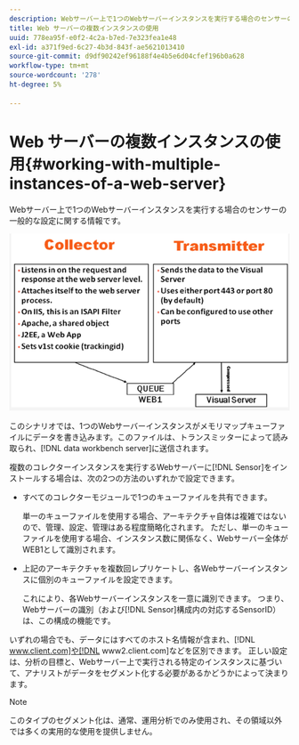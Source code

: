 ```yaml
---
description: Webサーバー上で1つのWebサーバーインスタンスを実行する場合のセンサーの一般的な設定に関する情報です。
title: Web サーバーの複数インスタンスの使用
uuid: 778ea95f-e0f2-4c2a-b7ed-7e323fea1e48
exl-id: a371f9ed-6c27-4b3d-843f-ae5621013410
source-git-commit: d9df90242ef96188f4e4b5e6d04cfef196b0a628
workflow-type: tm+mt
source-wordcount: '278'
ht-degree: 5%

---
```


# Web サーバーの複数インスタンスの使用{#working-with-multiple-instances-of-a-web-server}

Webサーバー上で1つのWebサーバーインスタンスを実行する場合のセンサーの一般的な設定に関する情報です。

![](assets/web_inst.png)

このシナリオでは、1つのWebサーバーインスタンスがメモリマップキューファイルにデータを書き込みます。このファイルは、トランスミッターによって読み取られ、[!DNL data workbench server]に送信されます。

複数のコレクターインスタンスを実行するWebサーバーに[!DNL Sensor]をインストールする場合は、次の2つの方法のいずれかで設定できます。

* すべてのコレクターモジュールで1つのキューファイルを共有できます。

   単一のキューファイルを使用する場合、アーキテクチャ自体は複雑ではないので、管理、設定、管理はある程度簡略化されます。 ただし、単一のキューファイルを使用する場合、インスタンス数に関係なく、Webサーバー全体がWEB1として識別されます。

* 上記のアーキテクチャを複数回レプリケートし、各Webサーバーインスタンスに個別のキューファイルを設定できます。

   これにより、各Webサーバーインスタンスを一意に識別できます。 つまり、Webサーバーの識別（および[!DNL Sensor]構成内の対応するSensorID）は、この構成の機能です。

いずれの場合でも、データにはすべてのホスト名情報が含まれ、[!DNL www.client.com]や[!DNL www2.client.com]などを区別できます。 正しい設定は、分析の目標と、Webサーバー上で実行される特定のインスタンスに基づいて、アナリストがデータをセグメント化する必要があるかどうかによって決まります。

>[!NOTE]
>
>このタイプのセグメント化は、通常、運用分析でのみ使用され、その領域以外では多くの実用的な使用を提供しません。
